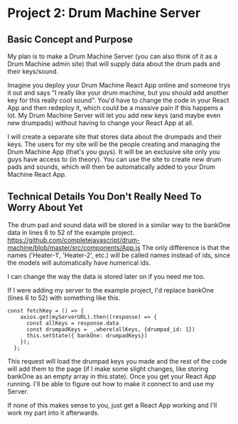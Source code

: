 # Project 2: Drum Machine Server

## Basic Concept and Purpose

My plan is to make a Drum Machine Server (you can also think of it as a Drum Machine admin site) that will supply data about the drum pads and their keys/sound. 

Imagine you deploy your Drum Machine React App online and someone trys it out and says "I really like your drum machine, but you should add another key for this really cool sound". You'd have to change the code in your React App and then redeploy it, which could be a massive pain if this happens a lot. My Drum Machine Server will let you add new keys (and maybe even new drumpads) without having to change your React App at all.

I will create a separate site that stores data about the drumpads and their keys. The users for my site will be the people creating and managing the Drum Machine App (that's you guys). It will be an exclusive site only you guys have access to (in theory). You can use the site to create new drum pads and sounds, which will then be automatically added to your Drum Machine React App.

## Technical Details You Don't Really Need To Worry About Yet

The drum pad and sound data will be stored in a similar way to the bankOne data in lines 6 to 52 of the example project. 
https://github.com/completejavascript/drum-machine/blob/master/src/components/App.js The only difference is that the names ('Heater-1', 'Heater-2', etc.) will be called names instead of ids, since the models will automatically have numerical ids.

I can change the way the data is stored later on if you need me too.

If I were adding my server to the example project, I'd replace bankOne (lines 6 to 52) with something like this. 

    const fetchKey = () => {
        axios.get(myServerURL).then((response) => {
          const allKeys = response.data
          const drumpadKeys = _.where(allKeys, {drumpad_id: 1})
          this.setState({ bankOne: drumpadKeys})
        });
      };
      
This request will load the drumpad keys you made and the rest of the code will add them to the page (if I make some slight changes, like storing bankOne as an empty array in this.state). Once you get your React App running. I'll be able to figure out how to make it connect to and use my Server.

If none of this makes sense to you, just get a React App working and I'll work my part into it afterwards.
